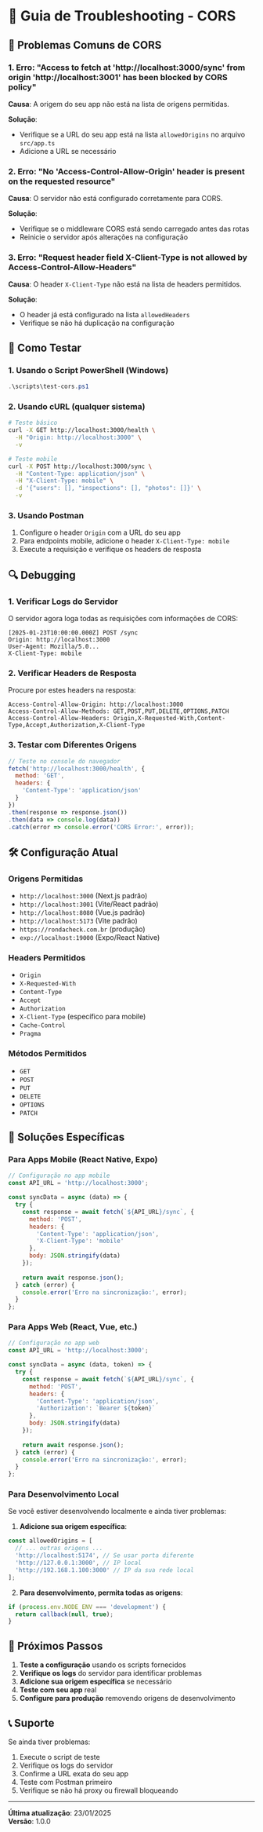 # 🔧 Guia de Troubleshooting - CORS

## 🚨 Problemas Comuns de CORS

### 1. Erro: "Access to fetch at 'http://localhost:3000/sync' from origin 'http://localhost:3001' has been blocked by CORS policy"

**Causa**: A origem do seu app não está na lista de origens permitidas.

**Solução**: 
- Verifique se a URL do seu app está na lista `allowedOrigins` no arquivo `src/app.ts`
- Adicione a URL se necessário

### 2. Erro: "No 'Access-Control-Allow-Origin' header is present on the requested resource"

**Causa**: O servidor não está configurado corretamente para CORS.

**Solução**:
- Verifique se o middleware CORS está sendo carregado antes das rotas
- Reinicie o servidor após alterações na configuração

### 3. Erro: "Request header field X-Client-Type is not allowed by Access-Control-Allow-Headers"

**Causa**: O header `X-Client-Type` não está na lista de headers permitidos.

**Solução**: 
- O header já está configurado na lista `allowedHeaders`
- Verifique se não há duplicação na configuração

## 🧪 Como Testar

### 1. Usando o Script PowerShell (Windows)
```powershell
.\scripts\test-cors.ps1
```

### 2. Usando cURL (qualquer sistema)
```bash
# Teste básico
curl -X GET http://localhost:3000/health \
  -H "Origin: http://localhost:3000" \
  -v

# Teste mobile
curl -X POST http://localhost:3000/sync \
  -H "Content-Type: application/json" \
  -H "X-Client-Type: mobile" \
  -d '{"users": [], "inspections": [], "photos": []}' \
  -v
```

### 3. Usando Postman
1. Configure o header `Origin` com a URL do seu app
2. Para endpoints mobile, adicione o header `X-Client-Type: mobile`
3. Execute a requisição e verifique os headers de resposta

## 🔍 Debugging

### 1. Verificar Logs do Servidor
O servidor agora loga todas as requisições com informações de CORS:
```
[2025-01-23T10:00:00.000Z] POST /sync
Origin: http://localhost:3000
User-Agent: Mozilla/5.0...
X-Client-Type: mobile
```

### 2. Verificar Headers de Resposta
Procure por estes headers na resposta:
```
Access-Control-Allow-Origin: http://localhost:3000
Access-Control-Allow-Methods: GET,POST,PUT,DELETE,OPTIONS,PATCH
Access-Control-Allow-Headers: Origin,X-Requested-With,Content-Type,Accept,Authorization,X-Client-Type
```

### 3. Testar com Diferentes Origens
```javascript
// Teste no console do navegador
fetch('http://localhost:3000/health', {
  method: 'GET',
  headers: {
    'Content-Type': 'application/json'
  }
})
.then(response => response.json())
.then(data => console.log(data))
.catch(error => console.error('CORS Error:', error));
```

## 🛠️ Configuração Atual

### Origens Permitidas
- `http://localhost:3000` (Next.js padrão)
- `http://localhost:3001` (Vite/React padrão)
- `http://localhost:8080` (Vue.js padrão)
- `http://localhost:5173` (Vite padrão)
- `https://rondacheck.com.br` (produção)
- `exp://localhost:19000` (Expo/React Native)

### Headers Permitidos
- `Origin`
- `X-Requested-With`
- `Content-Type`
- `Accept`
- `Authorization`
- `X-Client-Type` (específico para mobile)
- `Cache-Control`
- `Pragma`

### Métodos Permitidos
- `GET`
- `POST`
- `PUT`
- `DELETE`
- `OPTIONS`
- `PATCH`

## 🔧 Soluções Específicas

### Para Apps Mobile (React Native, Expo)
```javascript
// Configuração no app mobile
const API_URL = 'http://localhost:3000';

const syncData = async (data) => {
  try {
    const response = await fetch(`${API_URL}/sync`, {
      method: 'POST',
      headers: {
        'Content-Type': 'application/json',
        'X-Client-Type': 'mobile'
      },
      body: JSON.stringify(data)
    });
    
    return await response.json();
  } catch (error) {
    console.error('Erro na sincronização:', error);
  }
};
```

### Para Apps Web (React, Vue, etc.)
```javascript
// Configuração no app web
const API_URL = 'http://localhost:3000';

const syncData = async (data, token) => {
  try {
    const response = await fetch(`${API_URL}/sync`, {
      method: 'POST',
      headers: {
        'Content-Type': 'application/json',
        'Authorization': `Bearer ${token}`
      },
      body: JSON.stringify(data)
    });
    
    return await response.json();
  } catch (error) {
    console.error('Erro na sincronização:', error);
  }
};
```

### Para Desenvolvimento Local
Se você estiver desenvolvendo localmente e ainda tiver problemas:

1. **Adicione sua origem específica**:
```typescript
const allowedOrigins = [
  // ... outras origens ...
  'http://localhost:5174', // Se usar porta diferente
  'http://127.0.0.1:3000', // IP local
  'http://192.168.1.100:3000' // IP da sua rede local
];
```

2. **Para desenvolvimento, permita todas as origens**:
```typescript
if (process.env.NODE_ENV === 'development') {
  return callback(null, true);
}
```

## 🚀 Próximos Passos

1. **Teste a configuração** usando os scripts fornecidos
2. **Verifique os logs** do servidor para identificar problemas
3. **Adicione sua origem específica** se necessário
4. **Teste com seu app** real
5. **Configure para produção** removendo origens de desenvolvimento

## 📞 Suporte

Se ainda tiver problemas:
1. Execute o script de teste
2. Verifique os logs do servidor
3. Confirme a URL exata do seu app
4. Teste com Postman primeiro
5. Verifique se não há proxy ou firewall bloqueando

---

**Última atualização**: 23/01/2025  
**Versão**: 1.0.0 